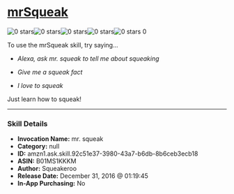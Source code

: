 # [mrSqueak](http://alexa.amazon.com/#skills/amzn1.ask.skill.92c51e37-3980-43a7-b6db-8b6ceb3ecb18)
![0 stars](../../images/ic_star_border_black_18dp_1x.png)![0 stars](../../images/ic_star_border_black_18dp_1x.png)![0 stars](../../images/ic_star_border_black_18dp_1x.png)![0 stars](../../images/ic_star_border_black_18dp_1x.png)![0 stars](../../images/ic_star_border_black_18dp_1x.png) 0

To use the mrSqueak skill, try saying...

* *Alexa, ask mr. squeak to tell me about squeaking*

* *Give me a squeak fact*

* *I love to squeak*

Just learn how to squeak!

***

### Skill Details

* **Invocation Name:** mr. squeak
* **Category:** null
* **ID:** amzn1.ask.skill.92c51e37-3980-43a7-b6db-8b6ceb3ecb18
* **ASIN:** B01MS1KKKM
* **Author:** Squeakeroo
* **Release Date:** December 31, 2016 @ 01:19:45
* **In-App Purchasing:** No
